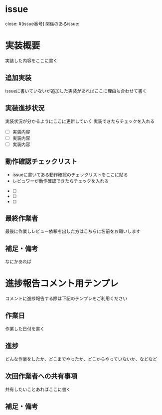 # issue
close: #[issue番号]
関係のあるissue: 

# 実装概要
実装した内容をここに書く

## 追加実装
issueに書いていないが追加した実装があればここに理由も合わせて書く

## 実装進捗状況
実装状況が分かるようにここに更新していく
実装できたらチェックを入れる

- [ ] 実装内容
- [ ] 実装内容
- [ ] 実装内容

## 動作確認チェックリスト
- issueに書いてある動作確認のチェックリストをここに貼る
- レビュワーが動作確認できたらチェックを入れる

- [ ] 
- [ ] 
- [ ] 

## 最終作業者
最後に作業しレビュー依頼を出した方はこちらに名前をお願いします


## 補足・備考
なにかあれば

# 進捗報告コメント用テンプレ
コメントに進捗報告する際は下記のテンプレをご利用ください

## 作業日
作業した日付を書く

## 進捗
どんな作業をしたか、どこまでやったか、どこからやっていないか、などなど

## 次回作業者への共有事項
共有したいことあればここに書く

## 補足・備考
